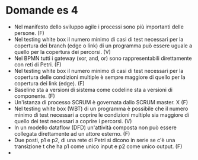 # Domande es 4

- Nel manifesto dello sviluppo agile i processi sono più importanti delle persone. (F)
- Nel testing white box il numero minimo di casi di test necessari per la copertura dei branch (edge o link) di un programma può essere uguale a quello per la copertura dei percorsi. (V)
- Nel BPMN tutti i gateway (xor, and, or) sono rappresentabili direttamente con reti di Petri. (F)
- Nel testing white box il numero minimo di casi di test necessari per la copertura delle condizioni multiple è sempre maggiore di quello per la copertura dei link (edge). (F)
- Baseline sta a versioni di sistema come codeline sta a versioni di componente. (F)
- Un'istanza di processo SCRUM è governata dallo SCRUM master. X (F)
- Nel testing white box (WBT) di un programma è possibile che il numero minimo di test necessari a coprire le condizioni multiple sia maggiore di quello dei test necessari a coprire i 
percorsi. (V)
- In un modello dataflow (DFD) un'attività composta non può essere collegata direttamente ad un attore esterno. (F)
- Due posti, p1 e p2, di una rete di Petri si dicono in serie se c'è una transizione t che ha p1 come unico input e p2 come unico output. (F)
- 
